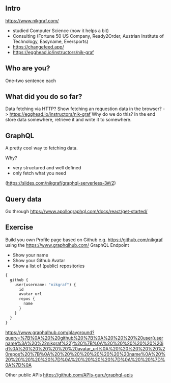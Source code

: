 ## Intro

https://www.nikgraf.com/

- studied Computer Science (now it helps a bit)
- Consulting (Fortune 50 US Company, Ready2Order, Austrian Institute of Technology, Easyname, Eversports)
- https://changefeed.app/
- https://egghead.io/instructors/nik-graf

## Who are you?

One-two sentence each

## What did you do so far?

Data fetching via HTTP?
Show fetching an requestion data in the browser?
-> https://egghead.io/instructors/nik-graf
Why do we do this? In the end store data somewhere, retrieve it and write it to somewhere.

## GraphQL

A pretty cool way to fetching data.

Why?

- very structured and well defined
- only fetch what you need

(https://slides.com/nikgraf/graphql-serverless-3#/2)

## Query data

Go through
https://www.apollographql.com/docs/react/get-started/

## Exercise

Build you own Profile page based on Github e.g. https://github.com/nikgraf using the https://www.graphqlhub.com/ GraphQL Endpoint

- Show your name
- Show your Github Avatar
- Show a list of (public) repositories

```graphql
{
  github {
    user(username: "nikgraf") {
      id
      avatar_url
      repos {
        name
      }
    }
  }
}
```

https://www.graphqlhub.com/playground?query=%7B%0A%20%20github%20%7B%0A%20%20%20%20user(username%3A%20%22nikgraf%22)%20%7B%0A%20%20%20%20%20%20id%0A%20%20%20%20%20%20avatar_url%0A%20%20%20%20%20%20repos%20%7B%0A%20%20%20%20%20%20%20%20name%0A%20%20%20%20%20%20%7D%0A%20%20%20%20%7D%0A%20%20%7D%0A%7D%0A

Other public APIs https://github.com/APIs-guru/graphql-apis

